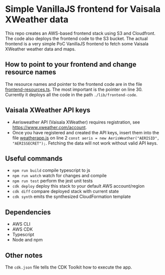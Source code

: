 # Simple VanillaJS frontend for Vaisala XWeather data
This repo creates an AWS-based frontend stack using S3 and Cloudfront. The code also deploys the frontend code to the S3 bucket. The actual frontend is a very simple PoC VanillaJS frontend to fetch some Vaisala XWeather weather data and maps.

## How to point to your frontend and change resource names
The resource names and pointer to the frontend code are in the file [frontend-resources.ts](lib/resources/frontend-resources.ts). The most important is the pointer on line 30. Currently it deploys all the code in the path `./lib/frontend-code`.

## Vaisala XWeather API keys
- Aerisweather API (Vaisala XWeather) requires registration, see https://www.xweather.com/account.
- Once you have registered and created the API keys, insert them into the file [weatherapp.js](lib/frontend-code/weatherapp.js) on line 2 `const aeris = new AerisWeather("AERISID", "AERISSECRET");`. Fetching the data will not work without valid API keys.

## Useful commands
* `npm run build`   compile typescript to js
* `npm run watch`   watch for changes and compile
* `npm run test`    perform the jest unit tests
* `cdk deploy`      deploy this stack to your default AWS account/region
* `cdk diff`        compare deployed stack with current state
* `cdk synth`       emits the synthesized CloudFormation template

## Dependencies
- AWS CLI
- AWS CDK
- Typescript
- Node and npm

## Other notes
The `cdk.json` file tells the CDK Toolkit how to execute the app.
